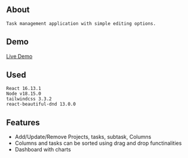 ## About
    Task management application with simple editing options.

## Demo

<a href='https://stunning-mermaid-6e4b29.netlify.app'>Live Demo</a>

## Used
    React 16.13.1
    Node v18.15.0
    tailwindcss 3.3.2
    react-beautiful-dnd 13.0.0

## Features
- Add/Update/Remove Projects, tasks, subtask, Columns
- Columns and tasks can be sorted using drag and drop functinalities
- Dashboard with charts

